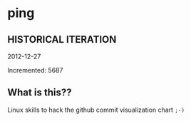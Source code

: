 # ping

## HISTORICAL ITERATION
2012-12-27

Incremented: 5687

## What is this?? 
Linux skills to hack the github commit visualization chart `;-)`
